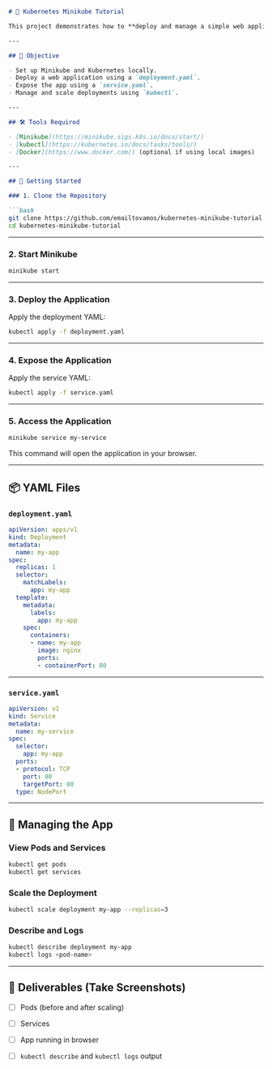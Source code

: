 

````markdown
# 🐳 Kubernetes Minikube Tutorial

This project demonstrates how to **deploy and manage a simple web application** on a local **Kubernetes cluster using Minikube**.

---

## 🎯 Objective

- Set up Minikube and Kubernetes locally.
- Deploy a web application using a `deployment.yaml`.
- Expose the app using a `service.yaml`.
- Manage and scale deployments using `kubectl`.

---

## 🛠 Tools Required

- [Minikube](https://minikube.sigs.k8s.io/docs/start/)
- [kubectl](https://kubernetes.io/docs/tasks/tools/)
- [Docker](https://www.docker.com/) (optional if using local images)

---

## 🚀 Getting Started

### 1. Clone the Repository

```bash
git clone https://github.com/emailtovamos/kubernetes-minikube-tutorial.git
cd kubernetes-minikube-tutorial
````

---

### 2. Start Minikube

```bash
minikube start
```

---

### 3. Deploy the Application

Apply the deployment YAML:

```bash
kubectl apply -f deployment.yaml
```

---

### 4. Expose the Application

Apply the service YAML:

```bash
kubectl apply -f service.yaml
```

---

### 5. Access the Application

```bash
minikube service my-service
```

This command will open the application in your browser.

---

## 📦 YAML Files

### `deployment.yaml`

```yaml
apiVersion: apps/v1
kind: Deployment
metadata:
  name: my-app
spec:
  replicas: 1
  selector:
    matchLabels:
      app: my-app
  template:
    metadata:
      labels:
        app: my-app
    spec:
      containers:
      - name: my-app
        image: nginx
        ports:
        - containerPort: 80
```

---

### `service.yaml`

```yaml
apiVersion: v1
kind: Service
metadata:
  name: my-service
spec:
  selector:
    app: my-app
  ports:
  - protocol: TCP
    port: 80
    targetPort: 80
  type: NodePort
```

---

## 🔧 Managing the App

### View Pods and Services

```bash
kubectl get pods
kubectl get services
```

### Scale the Deployment

```bash
kubectl scale deployment my-app --replicas=3
```

### Describe and Logs

```bash
kubectl describe deployment my-app
kubectl logs <pod-name>
```

---

## 📸 Deliverables (Take Screenshots)

* [ ] Pods (before and after scaling)
* [ ] Services
* [ ] App running in browser
* [ ] `kubectl describe` and `kubectl logs` output



